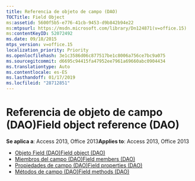 ```yaml
---
title: Referencia de objeto de campo (DAO)
TOCTitle: Field Object
ms:assetid: 5600f5b5-e776-41cb-9453-d9b842b94e22
ms:mtpsurl: https://msdn.microsoft.com/library/Dn124871(v=office.15)
ms:contentKeyID: 52072492
ms.date: 09/18/2015
mtps_version: v=office.15
localization_priority: Priority
ms.openlocfilehash: 3e1c3586d06c877517be1c8006a756ce7bc9a075
ms.sourcegitcommit: d6695c94415fa47952ee7961a69660abc0904434
ms.translationtype: Auto
ms.contentlocale: es-ES
ms.lasthandoff: 01/17/2019
ms.locfileid: "28712851"
---
```

# <a name="field-object-reference-dao"></a><span data-ttu-id="392b0-102">Referencia de objeto de campo (DAO)</span><span class="sxs-lookup"><span data-stu-id="392b0-102">Field object reference (DAO)</span></span>

<span data-ttu-id="392b0-103">**Se aplica a**: Access 2013, Office 2013</span><span class="sxs-lookup"><span data-stu-id="392b0-103">**Applies to**: Access 2013, Office 2013</span></span>

- [<span data-ttu-id="392b0-104">Objeto Field (DAO)</span><span class="sxs-lookup"><span data-stu-id="392b0-104">Field object (DAO)</span></span>](field-object-dao.md)
- [<span data-ttu-id="392b0-105">Miembros del campo (DAO)</span><span class="sxs-lookup"><span data-stu-id="392b0-105">Field members (DAO)</span></span>](field-members-dao.md)
- [<span data-ttu-id="392b0-106">Propiedades de campo (DAO)</span><span class="sxs-lookup"><span data-stu-id="392b0-106">Field properties (DAO)</span></span>](field-properties-dao.md)
- [<span data-ttu-id="392b0-107">Métodos de campo (DAO)</span><span class="sxs-lookup"><span data-stu-id="392b0-107">Field methods (DAO)</span></span>](field-methods-dao.md)

